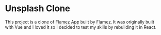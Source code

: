 # Unsplash Clone

This project is a clone of [Flamez App](flamez-images.netlify.com) built by [Flamez](https://twitter.com/mrflamez_). It was originally built with Vue and I loved it so I decided to test my skills by rebuilding it in React.
